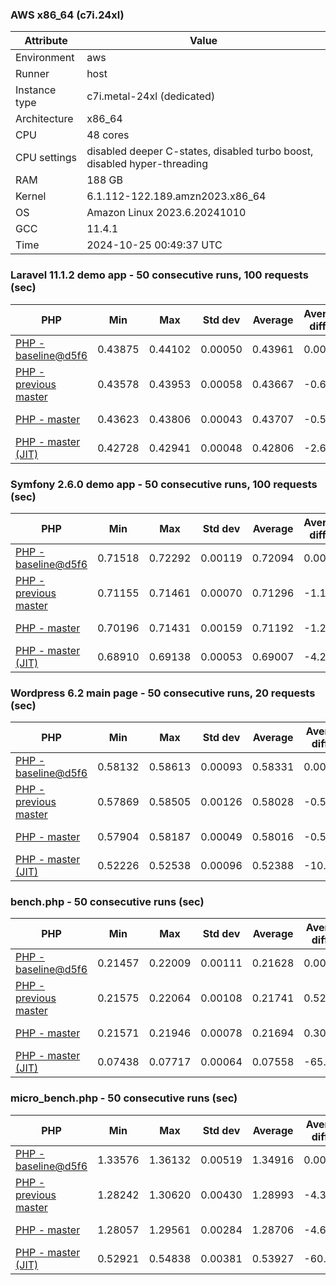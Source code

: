 ### AWS x86_64 (c7i.24xl)

|  Attribute    |     Value      |
|---------------|----------------|
| Environment   |aws|
| Runner        |host|
| Instance type |c7i.metal-24xl (dedicated)|
| Architecture  |x86_64
| CPU           |48 cores|
| CPU settings  |disabled deeper C-states, disabled turbo boost, disabled hyper-threading|
| RAM           |188 GB|
| Kernel        |6.1.112-122.189.amzn2023.x86_64|
| OS            |Amazon Linux 2023.6.20241010|
| GCC           |11.4.1|
| Time          |2024-10-25 00:49:37 UTC|

### Laravel 11.1.2 demo app - 50 consecutive runs, 100 requests (sec)

|     PHP     |     Min     |     Max     |    Std dev   |   Average  |  Average diff % |   Median   | Median diff % |     Memory    |
|-------------|-------------|-------------|--------------|------------|-----------------|------------|---------------|---------------|
|[PHP - baseline@d5f6](https://github.com/php/php-src/commit/d5f6e56610)|0.43875|0.44102|0.00050|0.43961|0.00%|0.43954|0.00%|41.86 MB|
|[PHP - previous master](https://github.com/php/php-src/commit/551a9ef5e6)|0.43578|0.43953|0.00058|0.43667|-0.67%|0.43659|-0.67%|41.71 MB|
|[PHP - master](https://github.com/php/php-src/commit/1e08c15512)|0.43623|0.43806|0.00043|0.43707|-0.58%|0.43707|-0.56%|41.74 MB|
|[PHP - master (JIT)](https://github.com/php/php-src/commit/1e08c15512)|0.42728|0.42941|0.00048|0.42806|-2.63%|0.42806|-2.61%|50.75 MB|

### Symfony 2.6.0 demo app - 50 consecutive runs, 100 requests (sec)

|     PHP     |     Min     |     Max     |    Std dev   |   Average  |  Average diff % |   Median   | Median diff % |     Memory    |
|-------------|-------------|-------------|--------------|------------|-----------------|------------|---------------|---------------|
|[PHP - baseline@d5f6](https://github.com/php/php-src/commit/d5f6e56610)|0.71518|0.72292|0.00119|0.72094|0.00%|0.72090|0.00%|37.38 MB|
|[PHP - previous master](https://github.com/php/php-src/commit/551a9ef5e6)|0.71155|0.71461|0.00070|0.71296|-1.11%|0.71285|-1.12%|37.29 MB|
|[PHP - master](https://github.com/php/php-src/commit/1e08c15512)|0.70196|0.71431|0.00159|0.71192|-1.25%|0.71194|-1.24%|37.32 MB|
|[PHP - master (JIT)](https://github.com/php/php-src/commit/1e08c15512)|0.68910|0.69138|0.00053|0.69007|-4.28%|0.69008|-4.28%|44.46 MB|

### Wordpress 6.2 main page - 50 consecutive runs, 20 requests (sec)

|     PHP     |     Min     |     Max     |    Std dev   |   Average  |  Average diff % |   Median   | Median diff % |     Memory    |
|-------------|-------------|-------------|--------------|------------|-----------------|------------|---------------|---------------|
|[PHP - baseline@d5f6](https://github.com/php/php-src/commit/d5f6e56610)|0.58132|0.58613|0.00093|0.58331|0.00%|0.58312|0.00%|43.00 MB|
|[PHP - previous master](https://github.com/php/php-src/commit/551a9ef5e6)|0.57869|0.58505|0.00126|0.58028|-0.52%|0.58011|-0.52%|42.85 MB|
|[PHP - master](https://github.com/php/php-src/commit/1e08c15512)|0.57904|0.58187|0.00049|0.58016|-0.54%|0.58012|-0.51%|42.88 MB|
|[PHP - master (JIT)](https://github.com/php/php-src/commit/1e08c15512)|0.52226|0.52538|0.00096|0.52388|-10.19%|0.52420|-10.10%|61.88 MB|

### bench.php - 50 consecutive runs (sec)

|     PHP     |     Min     |     Max     |    Std dev   |   Average  |  Average diff % |   Median   | Median diff % |     Memory    |
|-------------|-------------|-------------|--------------|------------|-----------------|------------|---------------|---------------|
|[PHP - baseline@d5f6](https://github.com/php/php-src/commit/d5f6e56610)|0.21457|0.22009|0.00111|0.21628|0.00%|0.21603|0.00%|26.17 MB|
|[PHP - previous master](https://github.com/php/php-src/commit/551a9ef5e6)|0.21575|0.22064|0.00108|0.21741|0.52%|0.21724|0.56%|26.07 MB|
|[PHP - master](https://github.com/php/php-src/commit/1e08c15512)|0.21571|0.21946|0.00078|0.21694|0.30%|0.21686|0.38%|26.10 MB|
|[PHP - master (JIT)](https://github.com/php/php-src/commit/1e08c15512)|0.07438|0.07717|0.00064|0.07558|-65.06%|0.07547|-65.06%|27.23 MB|

### micro_bench.php - 50 consecutive runs (sec)

|     PHP     |     Min     |     Max     |    Std dev   |   Average  |  Average diff % |   Median   | Median diff % |     Memory    |
|-------------|-------------|-------------|--------------|------------|-----------------|------------|---------------|---------------|
|[PHP - baseline@d5f6](https://github.com/php/php-src/commit/d5f6e56610)|1.33576|1.36132|0.00519|1.34916|0.00%|1.34936|0.00%|20.42 MB|
|[PHP - previous master](https://github.com/php/php-src/commit/551a9ef5e6)|1.28242|1.30620|0.00430|1.28993|-4.39%|1.28976|-4.42%|20.33 MB|
|[PHP - master](https://github.com/php/php-src/commit/1e08c15512)|1.28057|1.29561|0.00284|1.28706|-4.60%|1.28716|-4.61%|20.36 MB|
|[PHP - master (JIT)](https://github.com/php/php-src/commit/1e08c15512)|0.52921|0.54838|0.00381|0.53927|-60.03%|0.53914|-60.04%|21.64 MB|
